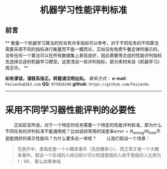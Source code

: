 <h1 align = "center">机器学习性能评判标准</h1>

## 前言
**
衡量一个机器学习算法的优劣有许多指标可以参考，对于不同任务的不同算法需要采用不同的指标进行衡量而不能一概而论，正如没有免费午餐定律所揭示的，没有任何一个算法可以在所有数据集上表现良好，因此需要用合适的性能评判指标去选择合适的机器学习模型。这里浅谈一些评判指标，部分素材来自《机器学习》 周志华。
**

**如有谬误，请联系指正。转载请注明出处。**
*联系方式：*
**e-mail**: `FesianXu@163.com`
**QQ**: `973926198`
**github**: `https://github.com/FesianXu`


----

# 采用不同学习器性能评判的必要性
　　正如前言所说，对于一个特定的任务需要一个特定的性能评判标准，那为什么不同任务的评判标准不能通用呢？比如说经常用的误差率$error=N_{wrong}/N_{total}$不是能很好的表示性能吗？为什么要多此一举呢？
　　让我们假设一个场景：
> 在医疗中，患癌症是一个小概率事件（先验概率小），而正常才是一个大概率事件，假设一个区域的人经过统计可以知道患癌的人和不患癌的人比例为1：99， 那么如果单纯